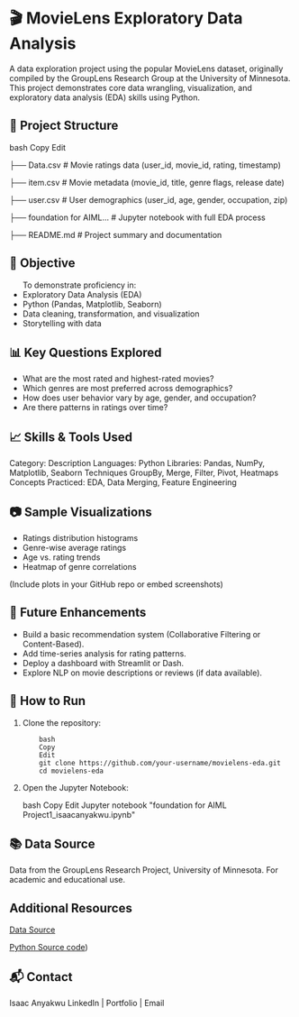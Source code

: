 # 🎬 MovieLens Exploratory Data Analysis
A data exploration project using the popular MovieLens dataset, originally compiled by the GroupLens Research Group at the University of Minnesota. 
This project demonstrates core data wrangling, visualization, and exploratory data analysis (EDA) skills using Python.

## 📁 Project Structure
bash
Copy
Edit

├── Data.csv                # Movie ratings data (user_id, movie_id, rating, timestamp)

├── item.csv                # Movie metadata (movie_id, title, genre flags, release date)

├── user.csv                # User demographics (user_id, age, gender, occupation, zip)

├── foundation for AIML... # Jupyter notebook with full EDA process

├── README.md               # Project summary and documentation

## 📌 Objective
<ul>
To demonstrate proficiency in:

<li>Exploratory Data Analysis (EDA) </li>

<li>Python (Pandas, Matplotlib, Seaborn) </li>

<li>Data cleaning, transformation, and visualization </li>

<li>Storytelling with data </li>
</ul>

## 📊 Key Questions Explored
<ul>
<li> What are the most rated and highest-rated movies?</li>

<li> Which genres are most preferred across demographics?</li>

<li>How does user behavior vary by age, gender, and occupation?</li>

<li> Are there patterns in ratings over time?</li>
</ul>

## 📈 Skills & Tools Used
Category:          	      Description
Languages:	              Python
Libraries:      	        Pandas, NumPy, Matplotlib, Seaborn
Techniques	              GroupBy, Merge, Filter, Pivot, Heatmaps
Concepts Practiced:      	EDA, Data Merging, Feature Engineering

## 📷 Sample Visualizations
<ul>
<li>Ratings distribution histograms</li>

<li>Genre-wise average ratings</li>

<li>Age vs. rating trends</li>

<li>Heatmap of genre correlations</li>
</ul>
(Include plots in your GitHub repo or embed screenshots)

## 🧠 Future Enhancements
<ul>
<li>Build a basic recommendation system (Collaborative Filtering or Content-Based).</li>

<li>Add time-series analysis for rating patterns.</li>

<li>Deploy a dashboard with Streamlit or Dash.</li>

<li>Explore NLP on movie descriptions or reviews (if data available).</lil>
</ul>

## 🚀 How to Run
<ol>
<li>Clone the repository:</li>

        bash
        Copy
        Edit
        git clone https://github.com/your-username/movielens-eda.git
        cd movielens-eda
        
<li>Open the Jupyter Notebook:</li>

bash
Copy
Edit
Jupyter notebook "foundation for AIML Project1_isaacanyakwu.ipynb"
</ol>

## 📚 Data Source
Data from the GroupLens Research Project, University of Minnesota.
For academic and educational use.

## Additional Resources

[Data Source](https://github.com/Softechanalytics/MoviesProject_Python/tree/main/data)

[Python Source code](https://github.com/Softechanalytics/MoviesProject_Python/blob/main/foundation%20for%20AIML%20Project1_isaacanyakwu.ipynb))



## 📬 Contact
Isaac Anyakwu
LinkedIn | Portfolio | Email

